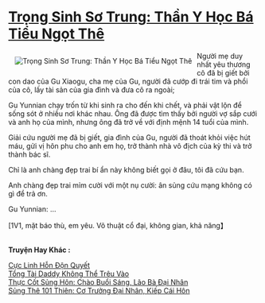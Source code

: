 <a href="https://truyentiki.com/trong-sinh-so-trung-than-y-hoc-ba-tieu-ngot-the.31509/" title="Trọng Sinh Sơ Trung: Thần Y Học Bá Tiểu Ngọt Thê"><h1>Trọng Sinh Sơ Trung: Thần Y Học Bá Tiểu Ngọt Thê</h1></a><div style="display:table"><img align="right" style="float: left; padding: 10px;" src="https://truyentiki.com/a/img/str/src/31509.jpg" alt="Trọng Sinh Sơ Trung: Thần Y Học Bá Tiểu Ngọt Thê">Người mẹ duy nhất yêu thương cô đã bị giết bởi con dao của Gu Xiaogu, cha mẹ của Gu, người đã cướp đi trái tim và phổi của cô, lấy tài sản của gia đình và đưa cô ra ngoài; <p></p> Gu Yunnian chạy trốn từ khi sinh ra cho đến khi chết, và phải vật lộn để sống sót ở nhiều nơi khác nhau. Ông đã được tìm thấy bởi người vợ sắp cưới và anh họ của mình, nhưng ông đã trở về với định mệnh 14 tuổi của mình. <p></p> Giải cứu người mẹ đã bị giết, gia đình của Gu, người đã thoát khỏi việc hút máu, gửi vị hôn phu cho anh em họ, trở thành nhà vô địch của kỳ thi và trở thành bác sĩ. <p></p> Chỉ là anh chàng đẹp trai bí ẩn này không biết gọi ở đâu, tôi đã cứu bạn. <p></p> Anh chàng đẹp trai mỉm cười với một nụ cười: ân sủng cứu mạng không có gì để trả ơn. <p></p> Gu Yunnian: ... <p></p> [1V1, mặt báo thù, em yêu. Võ thuật cổ đại, không gian, khả năng】</div><p><br><b>Truyện Hay Khác :</b></p><a href="https://truyentiki.com/cuc-linh-hon-don-quyet.31508/" alt="Cực Linh Hỗn Độn Quyết">Cực Linh Hỗn Độn Quyết</a><br/><a href="https://truyentiki.wordpress.com/2020/06/08/tong-tai-daddy-khong-the-treu-vao/" alt="Tổng Tài Daddy Không Thể Trêu Vào">Tổng Tài Daddy Không Thể Trêu Vào</a><br/><a href="https://github.com/nownovels/top500/tree/master/truyenhay/33581/" alt="Thực Cốt Sủng Hôn: Chào Buổi Sáng, Lão Bà Đại Nhân">Thực Cốt Sủng Hôn: Chào Buổi Sáng, Lão Bà Đại Nhân</a><br/><a href="https://github.com/nownovels/truyenhay/tree/master/truyenhay/30788/README.md" alt="Sủng Thê 101 Thiên: Cơ Trưởng Đại Nhân, Kiếp Cái Hôn">Sủng Thê 101 Thiên: Cơ Trưởng Đại Nhân, Kiếp Cái Hôn</a><br/>